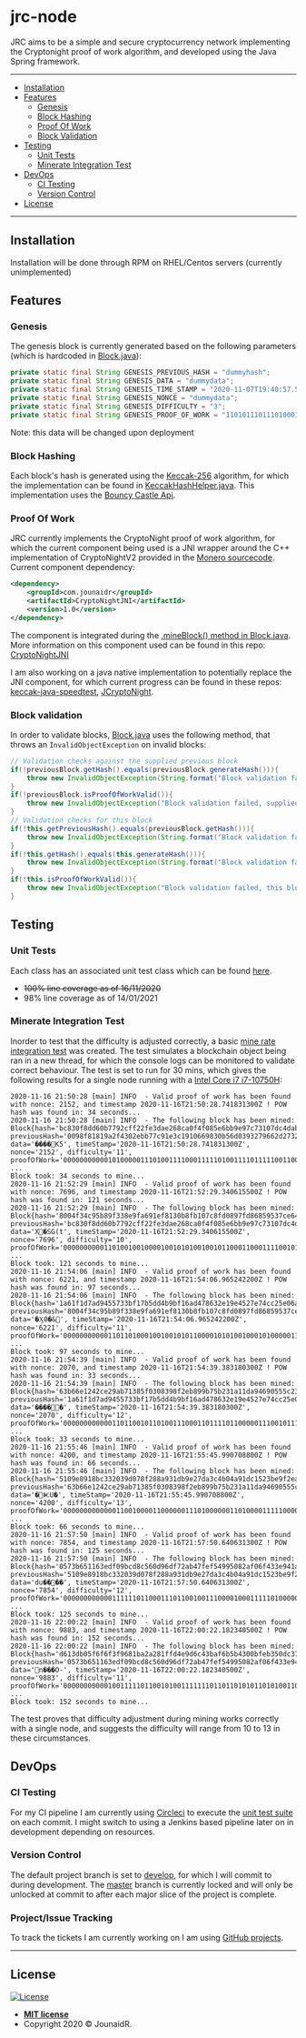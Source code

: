 # jrc-node

JRC aims to be a simple and secure cryptocurrency network implementing the Cryptonight proof of work 
algorithm, and developed using the Java Spring framework.

---

* [Installation](#installation)
* [Features](#features)
    - [Genesis](#genesis)
    - [Block Hashing](#block-hashing)
    - [Proof Of Work](#proof-of-work)
    - [Block Validation](#block-validation)
* [Testing](#testing)
    - [Unit Tests](#unit-tests)
    - [Minerate Integration Test](#minerate-integration-test)
* [DevOps](#devops)
    - [CI Testing](#ci-testing)
    - [Version Control](#version-control)
* [License](#license)

---

## Installation

Installation will be done through RPM on RHEL/Centos servers (currently unimplemented)

## Features

### Genesis
The genesis block is currently generated based on the following parameters (which is hardcoded in [Block.java](https://github.com/jounaidr/jrc-node/blob/master/src/main/java/com/jounaidr/jrc/node/blockchain/Block.java)):
```java
private static final String GENESIS_PREVIOUS_HASH = "dummyhash";
private static final String GENESIS_DATA = "dummydata";
private static final String GENESIS_TIME_STAMP = "2020-11-07T19:40:57.585581100Z";
private static final String GENESIS_NONCE = "dummydata";
private static final String GENESIS_DIFFICULTY = "3";
private static final String GENESIS_PROOF_OF_WORK = "1101011101110100010010011001011010101001000010001011100011111011000110111000010010111111000100000000000011100011110011000000001101011000011110011010111110001000101010111000000100001100010101001100101011001110011110010000011110001011001010000001010011011000";
```
Note: this data will be changed upon deployment

### Block Hashing
Each block's hash is generated using the [Keccak-256](https://keccak.team/keccak_specs_summary.html) algorithm, for which the implementation can be found
in [KeccakHashHelper.java](https://github.com/jounaidr/jrc-node/blob/master/src/main/java/com/jounaidr/jrc/node/crypto/KeccakHashHelper.java). 
This implementation uses the [Bouncy Castle Api](https://www.bouncycastle.org/).

### Proof Of Work
JRC currently implements the CryptoNight proof of work algorithm, for which the current component being used is a JNI wrapper around the C++ implementation of CryptoNightV2 provided in the [Monero sourcecode](https://github.com/monero-project/monero/commit/f3cd51a12b202875bd8191668aceb8a4f810ecd4).
Current component dependency:
```xml
<dependency>
    <groupId>com.jounaidr</groupId>
    <artifactId>CryptoNightJNI</artifactId>
    <version>1.0</version>
</dependency>
```
The component is integrated during the [.mineBlock() method in Block.java](https://github.com/jounaidr/jrc-node/blob/fceecdc550a1f10776949fda1bad1514cef27791/src/main/java/com/jounaidr/jrc/node/blockchain/Block.java#L104-L107). More information on this component used can be found in this repo: [CryptoNightJNI](https://github.com/jounaidr/CryptoNightJNI) 

I am also working on a java native implementation to potentially replace the JNI component, for which current progress can be found in these repos: [keccak-java-speedtest](https://github.com/jounaidr/keccak-java-speedtest), [JCryptoNight](https://github.com/jounaidr/JCryptoNight).

### Block validation
In order to validate blocks, [Block.java](https://github.com/jounaidr/jrc-node/blob/master/src/main/java/com/jounaidr/jrc/node/blockchain/Block.java)
uses the following method, that throws an `InvalidObjectException` on invalid blocks:
```java
// Validation checks against the supplied previous block
if(!previousBlock.getHash().equals(previousBlock.generateHash())){
    throw new InvalidObjectException(String.format("Block validation failed, supplied previous block has an invalid hash. Supplied previous block hash: %s, should be: %s...", previousBlock.getHash(), previousBlock.generateHash()));
}
if(!previousBlock.isProofOfWorkValid()){
    throw new InvalidObjectException("Block validation failed, supplied previous block has an invalid proof of work...");
}
// Validation checks for this block
if(!this.getPreviousHash().equals(previousBlock.getHash())){
    throw new InvalidObjectException(String.format("Block validation failed, this block doesn't reference the previous blocks hash correctly. Reference to previous hash: %s, supplied previous blocks hash: %s...", this.getPreviousHash(), previousBlock.getHash()));
}
if(!this.getHash().equals(this.generateHash())){
    throw new InvalidObjectException(String.format("Block validation failed, this block has an incorrect hash value. This blocks hash: %s, should be: %s...", this.getHash(), this.generateHash()));
}
if(!this.isProofOfWorkValid()){
    throw new InvalidObjectException("Block validation failed, this block has an incorrect proof of work...");
}
```

## Testing
### Unit Tests
Each class has an associated unit test class which can be found [here](https://github.com/jounaidr/jrc-node/tree/master/src/test/java/com/jounaidr/jrc/node).
* ~~100% line coverage as of 16/11/2020~~
* 98% line coverage as of 14/01/2021

### Minerate Integration Test
Inorder to test that the difficulty is adjusted correctly, a basic [mine rate integration test](https://github.com/jounaidr/jrc-node/blob/develop/src/test-integration/java/com/jounaidr/jrc/node/MinerateTest.java) was created.
The test simulates a blockchain object being ran in a new thread, for which the console logs can be monitored to validate correct behaviour.
The test is set to run for 30 mins, which gives the following results for a single node running with a [Intel Core i7 i7-10750H](https://ark.intel.com/content/www/us/en/ark/products/201837/intel-core-i7-10750h-processor-12m-cache-up-to-5-00-ghz.html):
```shell script
2020-11-16 21:50:28 [main] INFO  - Valid proof of work has been found with nonce: 2152, and timestamp 2020-11-16T21:50:28.741831300Z ! POW hash was found in: 34 seconds...
2020-11-16 21:50:28 [main] INFO  - The following block has been mined: Block{hash='bc830f8dd60b7792cff22fe3dae268ca0f4f085e6bb9e97c73107dc4dabcbaba', previousHash='0098f81819a2f4302ebb77c91e3c1910669830b56d0393279662d27324887b40', data='����K5', timeStamp='2020-11-16T21:50:28.741831300Z', nonce='2152', difficulty='11', proofOfWork='0000000000010100000111010011110001111101001111011111001100100010010000100010011011001011011111110100001001111011100001100011011001111011111101110101101110000110001111110001011000000010000010101000101010101011011111111001100101101111111111000101010011101011'} ...
Block took: 34 seconds to mine...
2020-11-16 21:52:29 [main] INFO  - Valid proof of work has been found with nonce: 7696, and timestamp 2020-11-16T21:52:29.340615500Z ! POW hash was found in: 121 seconds...
2020-11-16 21:52:29 [main] INFO  - The following block has been mined: Block{hash='8004f34c95b89f338e9fa691ef8130b8fb107c8fd0897fd86859537ce645128f', previousHash='bc830f8dd60b7792cff22fe3dae268ca0f4f085e6bb9e97c73107dc4dabcbaba', data='X�SG(t', timeStamp='2020-11-16T21:52:29.340615500Z', nonce='7696', difficulty='10', proofOfWork='0000000000110100100100001001010100100101100011000111100101011101101011110001001000011011111000000110000101110011100011011101110101100100100111011100111100100101100010001010100000000010101010111110101111101001100100010100111111110100001111100100010001010011'} ...
Block took: 121 seconds to mine...
2020-11-16 21:54:06 [main] INFO  - Valid proof of work has been found with nonce: 6221, and timestamp 2020-11-16T21:54:06.965242200Z ! POW hash was found in: 97 seconds...
2020-11-16 21:54:06 [main] INFO  - The following block has been mined: Block{hash='1a61f1d7ad9455733bf17b5dd4b9bf16ad478632e19e4527e74cc25e06ad80b3', previousHash='8004f34c95b89f338e9fa691ef8130b8fb107c8fd0897fd86859537ce645128f', data='�Ӽ0�&', timeStamp='2020-11-16T21:54:06.965242200Z', nonce='6221', difficulty='11', proofOfWork='0000000000011011010001001001010110000101010010001010000011111011111010100010011100000010110010101001100110100001011011011001010001110101110001101111011110110001011101001111101111000011111110111011111100011000001100000110000001101111010101100001001101101111'} ...
Block took: 97 seconds to mine...
2020-11-16 21:54:39 [main] INFO  - Valid proof of work has been found with nonce: 2070, and timestamp 2020-11-16T21:54:39.383180300Z ! POW hash was found in: 33 seconds...
2020-11-16 21:54:39 [main] INFO  - The following block has been mined: Block{hash='63b66e1242ce29ab71385f0308398f2eb899b75b231a11da94690555c23f6238', previousHash='1a61f1d7ad9455733bf17b5dd4b9bf16ad478632e19e4527e74cc25e06ad80b3', data='�����', timeStamp='2020-11-16T21:54:39.383180300Z', nonce='2070', difficulty='12', proofOfWork='0000000000001101100101101001110001101111011000001110010111010111011101110011011110101010101010110110100110001011011010001011001000000010101111000000100101001000010001011110111000100011001110010010110100111000010011111110100111100110110100001111111011010100'} ...
Block took: 33 seconds to mine...
2020-11-16 21:55:46 [main] INFO  - Valid proof of work has been found with nonce: 4200, and timestamp 2020-11-16T21:55:45.990708800Z ! POW hash was found in: 66 seconds...
2020-11-16 21:55:46 [main] INFO  - The following block has been mined: Block{hash='5109e8918bc332039d078f288a931db9e27da3c4b04a91dc1523be9f2eaf016c', previousHash='63b66e1242ce29ab71385f0308398f2eb899b75b231a11da94690555c23f6238', data='�ⰨU�', timeStamp='2020-11-16T21:55:45.990708800Z', nonce='4200', difficulty='13', proofOfWork='0000000000000110010000110000001110100000011010000111110000110100101111010101111011100110010001001110010011011111111111000101001111100001010011111101010010110100100110101011001100010110101000111101101010010011110111001010000100111011111100001100111000111001'} ...
Block took: 66 seconds to mine...
2020-11-16 21:57:50 [main] INFO  - Valid proof of work has been found with nonce: 7854, and timestamp 2020-11-16T21:57:50.640631300Z ! POW hash was found in: 125 seconds...
2020-11-16 21:57:50 [main] INFO  - The following block has been mined: Block{hash='0573b651163edf09bcd8c560d96df72ab47fef54995082af06f433e941a4b36e', previousHash='5109e8918bc332039d078f288a931db9e27da3c4b04a91dc1523be9f2eaf016c', data='du����', timeStamp='2020-11-16T21:57:50.640631300Z', nonce='7854', difficulty='12', proofOfWork='0000000000001111110110001110110010011100001000111110100000001110000010101111111011111010011010110111110111111111111001101110010010111101100010101101110101000101000100100111000111010010000110101111110110001111000101001011110111000010000011100001000111001111'} ...
Block took: 125 seconds to mine...
2020-11-16 22:00:22 [main] INFO  - Valid proof of work has been found with nonce: 9883, and timestamp 2020-11-16T22:00:22.182340500Z ! POW hash was found in: 152 seconds...
2020-11-16 22:00:22 [main] INFO  - The following block has been mined: Block{hash='d613db05f6f6f3f9681ba2a281ffd4e9d6c43baf6b5b4300bfeb350dc373370a', previousHash='0573b651163edf09bcd8c560d96df72ab47fef54995082af06f433e941a4b36e', data='n���O-', timeStamp='2020-11-16T22:00:22.182340500Z', nonce='9883', difficulty='11', proofOfWork='0000000000010011111011001010011111110110110101011010100110000011011010011101011101110011001001100001100101011101010101110011000110001101010111010110110111011100010111100000101011001000010010011010111101010100111101010101011001101101010001101010001011011001'} ...
Block took: 152 seconds to mine...
```
The test proves that difficulty adjustment during mining works correctly with a single node, and suggests the difficulty will range from 10 to 13 in these circumstances.

## DevOps
### CI Testing
For my CI pipeline I am currently using [Circleci](https://circleci.com/) to execute the [unit test suite](https://github.com/jounaidr/jrc-node/tree/master/src/test/java/com/jounaidr/jrc/node) on each commit.
I might switch to using a Jenkins based pipeline later on in development depending on resources.

### Version Control
The default project branch is set to [develop](https://github.com/jounaidr/jrc-node), for which I will commit to during development.
The [master](https://github.com/jounaidr/jrc-node/tree/master) branch is currently locked and will only be unlocked at commit to after each
major slice of the project is complete. 

### Project/Issue Tracking
To track the tickets I am currently working on I am using [GitHub projects](https://github.com/users/jounaidr/projects/1).

---

## License

[![License](http://img.shields.io/:license-mit-blue.svg?style=flat-square)](http://badges.mit-license.org)

- **[MIT license](http://opensource.org/licenses/mit-license.php)**
- Copyright 2020 © JounaidR.
